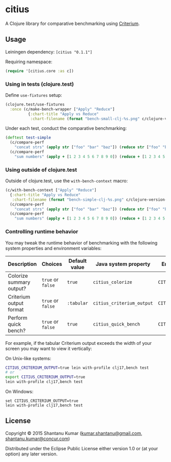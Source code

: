 # citius

A Clojure library for comparative benchmarking using
[Criterium](https://github.com/hugoduncan/criterium).


## Usage

Leiningen dependency: `[citius "0.1.1"]`

Requiring namespace:
```clojure
(require '[citius.core :as c])
```

### Using in tests (clojure.test)

Define `use-fixtures` setup:

```clojure
(clojure.test/use-fixtures
  :once (c/make-bench-wrapper ["Apply" "Reduce"]
          {:chart-title "Apply vs Reduce"
           :chart-filename (format "bench-small-clj-%s.png" c/clojure-version-str)}))
```

Under each test, conduct the comparative benchmarking:

```clojure
(deftest test-simple
  (c/compare-perf
    "concat strs" (apply str ["foo" "bar" "baz"]) (reduce str ["foo" "bar" "baz"]))
  (c/compare-perf
    "sum numbers" (apply + [1 2 3 4 5 6 7 8 9 0]) (reduce + [1 2 3 4 5 6 7 8 9 0])))
```

### Using outside of clojure.test

Outside of clojure.test, use the `with-bench-context` macro:

```clojure
(c/with-bench-context ["Apply" "Reduce"]
  {:chart-title "Apply vs Reduce"
   :chart-filename (format "bench-simple-clj-%s.png" c/clojure-version-str)}
  (c/compare-perf
    "concat strs" (apply str ["foo" "bar" "baz"]) (reduce str ["foo" "bar" "baz"]))
  (c/compare-perf
    "sum numbers" (apply + [1 2 3 4 5 6 7 8 9 0]) (reduce + [1 2 3 4 5 6 7 8 9 0])))
```

### Controlling runtime behavior

You may tweak the runtime behavior of benchmarking with the following system properties and environment variables:

| Description              | Choices           | Default value | Java system property      | Environment variable      |
|--------------------------|-------------------|---------------|---------------------------|---------------------------|
| Colorize summary output? | `true` or `false` |    `true`     | `citius_colorize`         | `CITIUS_COLORIZE`         |
| Criterium output format  | `true` or `false` |  `:tabular`   | `citius_criterium_output` | `CITIUS_CRITERIUM_OUTPUT` |
| Perform quick bench?     | `true` or `false` |    `true`     | `citius_quick_bench`      | `CITIUS_QUICK_BENCH`      |

For example, if the tabular Criterium output exceeds the width of your screen you may want to view it vertically:

On Unix-like systems:
```bash
CITIUS_CRITERIUM_OUTPUT=true lein with-profile clj17,bench test
# or
export CITIUS_CRITERIUM_OUTPUT=true
lein with-profile clj17,bench test
```

On Windows:
```batch
set CITIUS_CRITERIUM_OUTPUT=true
lein with-profile clj17,bench test
```


## License

Copyright © 2015 Shantanu Kumar (kumar.shantanu@gmail.com, shantanu.kumar@concur.com)

Distributed under the Eclipse Public License either version 1.0 or (at
your option) any later version.
